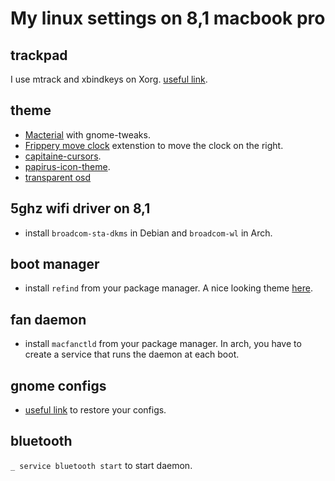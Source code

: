 # My linux settings on 8,1 macbook pro

## trackpad

I use mtrack and xbindkeys on Xorg. [useful link](https://int3ractive.com/2018/09/make-the-best-of-MacBook-touchpad-on-Ubuntu.html).

## theme

- [Macterial](https://www.gnome-look.org/p/1248255/) with gnome-tweaks.
- [Frippery move clock](https://extensions.gnome.org/extension/2/move-clock/) extenstion to move the clock on the right.
- [capitaine-cursors](https://www.archlinux.org/packages/community/any/capitaine-cursors/).
- [papirus-icon-theme](https://www.archlinux.org/packages/community/any/papirus-icon-theme/).
- [transparent osd](https://extensions.gnome.org/extension/1073/transparent-osd/)

## 5ghz wifi driver on 8,1

- install `broadcom-sta-dkms` in Debian and `broadcom-wl` in Arch.

## boot manager

- install `refind` from your package manager. A nice looking theme [here](https://github.com/EvanPurkhiser/rEFInd-minimal).

## fan daemon

- install `macfanctld` from your package manager. In arch, you have to create a service that runs the daemon at each boot.

## gnome configs

- [useful link](https://gist.github.com/reavon/0bbe99150810baa5623e5f601aa93afc) to restore your configs.

## bluetooth

`_ service bluetooth start` to start daemon.

